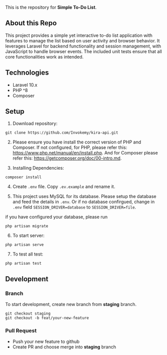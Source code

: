 This is the repository for **Simple To-Do List**.

## About this Repo

This project provides a simple yet interactive to-do list application with features to manage the list based on user activity and browser behavior. It leverages Laravel for backend functionality and session management, with JavaScript to handle browser events. The included unit tests ensure that all core functionalities work as intended.


## Technologies

- Laravel 10.x
- PHP ^8
- Composer

## Setup

1. Download repository:

```
git clone https://github.com/Invokemy/kira-api.git
```

2. Please ensure you have install the correct version of PHP and Composer. If not configured, for PHP, please refer this: https://www.php.net/manual/en/install.php. And for Composer please refer this: https://getcomposer.org/doc/00-intro.md.

3. Installing Dependencies:

```
composer install
```

4. Create `.env` file. Copy `.ev.example` and rename it.

5. This project uses MySQL for its database. Please setup the database and feed the details in `.env`. Or if no database confirgued, change in `.env` field `SESSION_DRIVER=database` to `SESSION_DRIVER=file`.

if you have configured your database, please run
```
php artisan migrate
```

6. To start server:

```
php artisan serve
```
7. To test all test:

```
php artisan test
```


## Development

### Branch

To start development, create new branch from **staging** branch.

```
git checkout staging
git checkout -b feat/your-new-feature
```

### Pull Request

- Push your new feature to github
- Create PR and choose merge into **staging** branch
